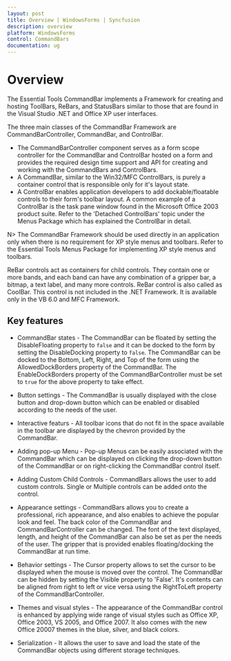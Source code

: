 ```yaml
---
layout: post
title: Overview | WindowsForms | Syncfusion
description: overview
platform: WindowsForms
control: CommandBars
documentation: ug
---
```


# Overview

The Essential Tools CommandBar implements a Framework for creating and hosting ToolBars, ReBars, and StatusBars similar to those that are found in the Visual Studio .NET and Office XP user interfaces.

The three main classes of the CommandBar Framework are CommandBarController, CommandBar, and ControlBar.

* The CommandBarController component serves as a form scope controller for the CommandBar and ControlBar hosted on a form and provides the required design time support and API for creating and working with the CommandBars and ControlBars.
* A CommandBar, similar to the Win32/MFC ControlBars, is purely a container control that is responsible only for it's layout state.
* A ControlBar enables application developers to add dockable/floatable controls to their form's toolbar layout. A common example of a ControlBar is the task pane window found in the Microsoft Office 2003 product suite. Refer to the 'Detached ControlBars' topic under the Menus Package which has explained the ControlBar in detail.


N> The CommandBar Framework should be used directly in an application only when there is no requirement for XP style menus and toolbars. Refer to the Essential Tools Menus Package for implementing XP style menus and toolbars.

ReBar controls act as containers for child controls. They contain one or more bands, and each band can have any combination of a gripper bar, a bitmap, a text label, and many more controls. ReBar control is also called as CoolBar. This control is not included in the .NET Framework. It is available only in the VB 6.0 and MFC Framework.

## Key features

* CommandBar states - The CommandBar can be floated by setting the DisableFloating property to `false` and it can be docked to the form by setting the DisableDocking property to `false`. The CommandBar can be docked to the Bottom, Left, Right, and Top of the form using the AllowedDockBorders property of the CommandBar. The EnableDockBorders property of the CommandBarController must be set to `true` for the above property to take effect.

* Button settings - The CommandBar is usually displayed with the close button and drop-down button which can be enabled or disabled according to the needs of the user.

* Interactive featurs - All toolbar icons that do not fit in the space available in the toolbar are displayed by the chevron provided by the CommandBar.

* Adding pop-up Menu - Pop-up Menus can be easily associated with the CommandBar which can be displayed on clicking the drop-down button of the CommandBar or on right-clicking the CommandBar control itself.

* Adding Custom Child Controls - CommandBars allows the user to add custom controls. Single or Multiple controls can be added onto the control.

* Appearance settings - CommandBars allows you to create a professional, rich appearance, and also enables to achieve the popular look and feel. The back color of the CommandBar and CommandBarController can be changed. The font of the text displayed, length, and height of the CommandBar can also be set as per the needs of the user. The gripper that is provided enables floating/docking the CommandBar at run time.

* Behavior settings - The Cursor property allows to set the cursor to be displayed when the mouse is moved over the control. The CommandBar can be hidden by setting the Visible property to 'False'. It's contents can be aligned from right to left or vice versa using the RightToLeft property of the CommandBarController.

* Themes and visual styles - The appearance of the CommandBar control is enhanced by applying wide range of visual styles such as Office XP, Office 2003, VS 2005, and Office 2007. It also comes with the new Office 20007 themes in the blue, silver, and black colors.

* Serialization - It allows the user to save and load the state of the CommandBar objects using different storage techniques.



